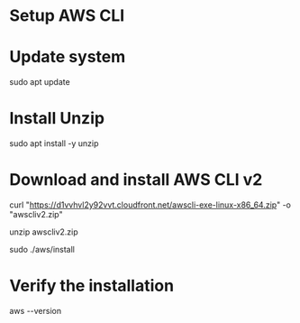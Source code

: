 <h1> Setup AWS CLI </h1>

# Update system

sudo apt update

# Install Unzip

sudo apt install -y unzip

# Download and install AWS CLI v2
curl "https://d1vvhvl2y92vvt.cloudfront.net/awscli-exe-linux-x86_64.zip" -o "awscliv2.zip"

unzip awscliv2.zip

sudo ./aws/install

# Verify the installation

aws --version
